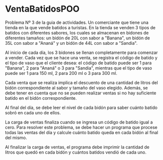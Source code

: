 # VentaBatidosPOO
Problema Nº 3 de la guia de actividades.
Un comerciante que tiene una tienda en la que vende batidos a turistas. En la tienda se venden 3 tipos de batidos con diferentes sabores, los cuales se almacenan en bidones de diferentes tamaños: un bidón de 20L con sabor a "Banana", un bidón de 35L con sabor a "Ananá" y un bidón de 44L con sabor a "Sandia".

Al inicio de cada día, los 3 bidones se llenan completamente para comenzar a vender. Cada vez que se hace una venta, se registra el código de batido y el tipo de vaso que el cliente desea: el código de batido puede ser 1 para "Banana", 2 para "Ananá" o 3 para "Sandia", mientras que el tipo de vaso puede ser 1 para 150 ml, 2 para 200 ml o 3 para 300 ml.

Cada venta que se realiza implica el descuento de una cantidad de litros del bidón correspondiente al sabor y tamaño del vaso elegido. Además, se debe tener en cuenta que no se pueden realizar ventas si no hay suficiente batido en el bidón correspondiente.

Al final del día, se debe leer el nivel de cada bidón para saber cuánto batido sobró en cada uno de ellos.

La carga de ventas finaliza cuando se ingresa un código de batido igual a cero. Para resolver este problema, se debe hacer un programa que procese todas las ventas del día y calcule cuánto batido queda en cada bidón al final del mismo.

Al finalizar la carga de ventas, el programa debe imprimir la cantidad de litros que quedó en cada bidón y cuántos batidos vendió de cada uno.
